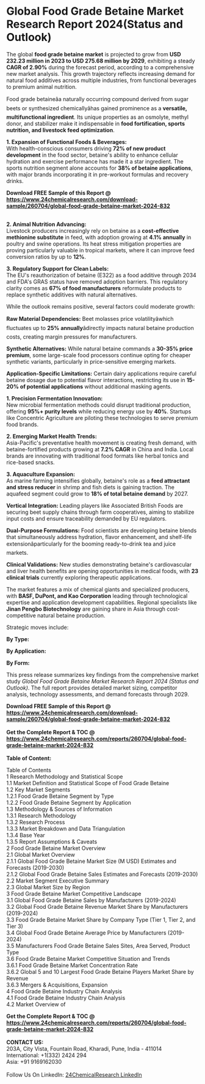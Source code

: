 <h1>Global Food Grade Betaine Market Research Report 2024(Status and Outlook)</h1><p>The global <strong>food grade betaine market</strong> is projected to grow from <strong>USD 232.23 million in 2023 to USD 275.68 million by 2029</strong>, exhibiting a steady <strong>CAGR of 2.90%</strong> during the forecast period, according to a comprehensive new market analysis. This growth trajectory reflects increasing demand for natural food additives across multiple industries, from functional beverages to premium animal nutrition.</p><p>Food grade betaineâa naturally occurring compound derived from sugar beets or synthesized chemicallyâhas gained prominence as a <strong>versatile, multifunctional ingredient</strong>. Its unique properties as an osmolyte, methyl donor, and stabilizer make it indispensable in <strong>food fortification, sports nutrition, and livestock feed optimization</strong>.</p><p><strong>1. Expansion of Functional Foods &amp; Beverages:</strong><br>
With health-conscious consumers driving <strong>72% of new product development</strong> in the food sector, betaine's ability to enhance cellular hydration and exercise performance has made it a star ingredient. The sports nutrition segment alone accounts for <strong>38% of betaine applications</strong>, with major brands incorporating it in pre-workout formulas and recovery drinks.</p><div><b>Download FREE Sample of this Report @ 
            <a href="https://www.24chemicalresearch.com/download-sample/260704/global-food-grade-betaine-market-2024-832">
            https://www.24chemicalresearch.com/download-sample/260704/global-food-grade-betaine-market-2024-832</a></b></div><br><p><strong>2. Animal Nutrition Advancing:</strong><br>
Livestock producers increasingly rely on betaine as a <strong>cost-effective methionine substitute</strong> in feed, with adoption growing at <strong>4.1% annually</strong> in poultry and swine operations. Its heat stress mitigation properties are proving particularly valuable in tropical markets, where it can improve feed conversion ratios by up to <strong>12%</strong>.</p><p><strong>3. Regulatory Support for Clean Labels:</strong><br>
The EU's reauthorization of betaine (E322) as a food additive through 2034 and FDA's GRAS status have removed adoption barriers. This regulatory clarity comes as <strong>67% of food manufacturers</strong> reformulate products to replace synthetic additives with natural alternatives.</p><p>While the outlook remains positive, several factors could moderate growth:</p><p><strong>Raw Material Dependencies:</strong> Beet molasses price volatilityâwhich fluctuates up to <strong>25% annually</strong>âdirectly impacts natural betaine production costs, creating margin pressures for manufacturers.</p><p><strong>Synthetic Alternatives:</strong> While natural betaine commands a <strong>30-35% price premium</strong>, some large-scale food processors continue opting for cheaper synthetic variants, particularly in price-sensitive emerging markets.</p><p><strong>Application-Specific Limitations:</strong> Certain dairy applications require careful betaine dosage due to potential flavor interactions, restricting its use in <strong>15-20% of potential applications</strong> without additional masking agents.</p><p><strong>1. Precision Fermentation Innovation:</strong><br>
New microbial fermentation methods could disrupt traditional production, offering <strong>95%+ purity levels</strong> while reducing energy use by <strong>40%</strong>. Startups like Concentric Agriculture are piloting these technologies to serve premium food brands.</p><p><strong>2. Emerging Market Health Trends:</strong><br>
Asia-Pacific's preventative health movement is creating fresh demand, with betaine-fortified products growing at <strong>7.2% CAGR</strong> in China and India. Local brands are innovating with traditional food formats like herbal tonics and rice-based snacks.</p><p><strong>3. Aquaculture Expansion:</strong><br>
As marine farming intensifies globally, betaine's role as a <strong>feed attractant and stress reducer</strong> in shrimp and fish diets is gaining traction. The aquafeed segment could grow to <strong>18% of total betaine demand</strong> by 2027.</p><p><strong>Vertical Integration:</strong> Leading players like Associated British Foods are securing beet supply chains through farm cooperatives, aiming to stabilize input costs and ensure traceability demanded by EU regulators.</p><p><strong>Dual-Purpose Formulations:</strong> Food scientists are developing betaine blends that simultaneously address hydration, flavor enhancement, and shelf-life extensionâparticularly for the booming ready-to-drink tea and juice markets.</p><p><strong>Clinical Validations:</strong> New studies demonstrating betaine's cardiovascular and liver health benefits are opening opportunities in medical foods, with <strong>23 clinical trials</strong> currently exploring therapeutic applications.</p><p>The market features a mix of chemical giants and specialized producers, with <strong>BASF, DuPont, and Kao Corporation</strong> leading through technological expertise and application development capabilities. Regional specialists like <strong>Jinan Pengbo Biotechnology</strong> are gaining share in Asia through cost-competitive natural betaine production.</p><p>Strategic moves include:</p><p><strong>By Type:</strong></p><p><strong>By Application:</strong></p><p><strong>By Form:</strong></p><p>This press release summarizes key findings from the comprehensive market study <em>Global Food Grade Betaine Market Research Report 2024 (Status and Outlook)</em>. The full report provides detailed market sizing, competitor analysis, technology assessments, and demand forecasts through 2029.</p><div><b>Download FREE Sample of this Report @ 
            <a href="https://www.24chemicalresearch.com/download-sample/260704/global-food-grade-betaine-market-2024-832">
            https://www.24chemicalresearch.com/download-sample/260704/global-food-grade-betaine-market-2024-832</a></b></div><br><div><b>Get the Complete Report & TOC @ 
            <a href="https://www.24chemicalresearch.com/reports/260704/global-food-grade-betaine-market-2024-832">
            https://www.24chemicalresearch.com/reports/260704/global-food-grade-betaine-market-2024-832</a></b></div><br>
            <b>Table of Content:</b><p>Table of Contents<br />
1 Research Methodology and Statistical Scope<br />
1.1 Market Definition and Statistical Scope of Food Grade Betaine<br />
1.2 Key Market Segments<br />
1.2.1 Food Grade Betaine Segment by Type<br />
1.2.2 Food Grade Betaine Segment by Application<br />
1.3 Methodology & Sources of Information<br />
1.3.1 Research Methodology<br />
1.3.2 Research Process<br />
1.3.3 Market Breakdown and Data Triangulation<br />
1.3.4 Base Year<br />
1.3.5 Report Assumptions & Caveats<br />
2 Food Grade Betaine Market Overview<br />
2.1 Global Market Overview<br />
2.1.1 Global Food Grade Betaine Market Size (M USD) Estimates and Forecasts (2019-2030)<br />
2.1.2 Global Food Grade Betaine Sales Estimates and Forecasts (2019-2030)<br />
2.2 Market Segment Executive Summary<br />
2.3 Global Market Size by Region<br />
3 Food Grade Betaine Market Competitive Landscape<br />
3.1 Global Food Grade Betaine Sales by Manufacturers (2019-2024)<br />
3.2 Global Food Grade Betaine Revenue Market Share by Manufacturers (2019-2024)<br />
3.3 Food Grade Betaine Market Share by Company Type (Tier 1, Tier 2, and Tier 3)<br />
3.4 Global Food Grade Betaine Average Price by Manufacturers (2019-2024)<br />
3.5 Manufacturers Food Grade Betaine Sales Sites, Area Served, Product Type<br />
3.6 Food Grade Betaine Market Competitive Situation and Trends<br />
3.6.1 Food Grade Betaine Market Concentration Rate<br />
3.6.2 Global 5 and 10 Largest Food Grade Betaine Players Market Share by Revenue<br />
3.6.3 Mergers & Acquisitions, Expansion<br />
4 Food Grade Betaine Industry Chain Analysis<br />
4.1 Food Grade Betaine Industry Chain Analysis<br />
4.2 Market Overview of</p><div><b>Get the Complete Report & TOC @ 
            <a href="https://www.24chemicalresearch.com/reports/260704/global-food-grade-betaine-market-2024-832">
            https://www.24chemicalresearch.com/reports/260704/global-food-grade-betaine-market-2024-832</a></b></div><br><b>CONTACT US:</b><br>
            203A, City Vista, Fountain Road, Kharadi, Pune, India - 411014<br>
            International: +1(332) 2424 294<br>
            Asia: +91 9169162030 <br><br>
            Follow Us On LinkedIn: <a href="https://www.linkedin.com/company/24chemicalresearch/">24ChemicalResearch LinkedIn</a>